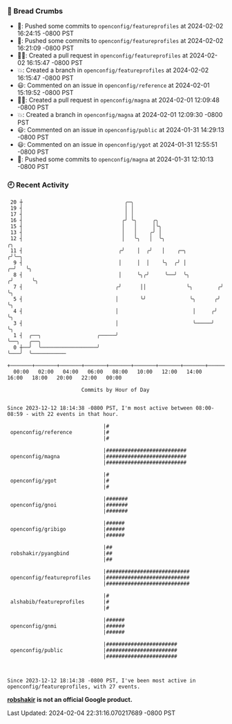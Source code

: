 ### 🍞 Bread Crumbs

 * 🚢: Pushed some commits to `openconfig/featureprofiles` at 2024-02-02 16:24:15 -0800 PST
 * 🚢: Pushed some commits to `openconfig/featureprofiles` at 2024-02-02 16:21:09 -0800 PST
 * ✍🏼: Created a pull request in `openconfig/featureprofiles` at 2024-02-02 16:15:47 -0800 PST
 * 💥: Created a branch in `openconfig/featureprofiles` at 2024-02-02 16:15:47 -0800 PST
 * 😃: Commented on an issue in `openconfig/reference` at 2024-02-01 15:19:52 -0800 PST
 * ✍🏼: Created a pull request in `openconfig/magna` at 2024-02-01 12:09:48 -0800 PST
 * 💥: Created a branch in `openconfig/magna` at 2024-02-01 12:09:30 -0800 PST
 * 😃: Commented on an issue in `openconfig/public` at 2024-01-31 14:29:13 -0800 PST
 * 😃: Commented on an issue in `openconfig/ygot` at 2024-01-31 12:55:51 -0800 PST
 * 🚢: Pushed some commits to `openconfig/magna` at 2024-01-31 12:10:13 -0800 PST

### 🕘 Recent Activity
```
 20 ┼                                 ╭─╮
 19 ┤                                 │ │
 17 ┤                                 │ │
 16 ┤                                ╭╯ ╰╮     ╭╮
 15 ┤                                │   │     │╰╮
 13 ┤                                │   │    ╭╯ │
 12 ┤                                │   ╰╮   │  ╰╮                      ╭╮
 11 ┤                               ╭╯    │  ╭╯   │    ╭─╮              ╭╯╰─╮
  9 ┤                               │     │  │    ╰╮  ╭╯ │            ╭─╯   ╰╮
  8 ┤                               │     ╰╮╭╯     ╰──╯  ╰╮          ╭╯      ╰╮
  7 ┤                              ╭╯      ││             ╰╮        ╭╯        ╰╮
  5 ┤                              │       ╰╯              ╰╮      ╭╯          ╰╮
  4 ┤                              │                        │     ╭╯            ╰╮
  3 ┤                              │                        ╰─────╯              ╰╮
  1 ┤  ╭──╮                  ╭─────╯                                              ╰──╮   ╭──╮
  0 ┼──╯  ╰──────────────────╯                                                       ╰───╯  ╰───────────
    +───────+───────+───────+───────+───────+───────+───────+───────+───────+───────+───────+───────+────
  00:00   02:00   04:00   06:00   08:00   10:00   12:00   14:00   16:00   18:00   20:00   22:00   00:00   

						Commits by Hour of Day


Since 2023-12-12 18:14:38 -0800 PST, I'm most active between 08:00-08:59 - with 22 events in that hour.

```



```
                               |#
 openconfig/reference          |#
                               |#

                               |##########################
 openconfig/magna              |##########################
                               |##########################

                               |#
 openconfig/ygot               |#
                               |#

                               |#######
 openconfig/gnoi               |#######
                               |#######

                               |######
 openconfig/gribigo            |######
                               |######

                               |##
 robshakir/pyangbind           |##
                               |##

                               |###########################
 openconfig/featureprofiles    |###########################
                               |###########################

                               |#
 alshabib/featureprofiles      |#
                               |#

                               |######
 openconfig/gnmi               |######
                               |######

                               |#######################
 openconfig/public             |#######################
                               |#######################



Since 2023-12-12 18:14:38 -0800 PST, I've been most active in openconfig/featureprofiles, with 27 events.

```
**[robshakir](mailto:robjs@google.com) is not an official Google product.**  


Last Updated: 2024-02-04 22:31:16.070217689 -0800 PST
